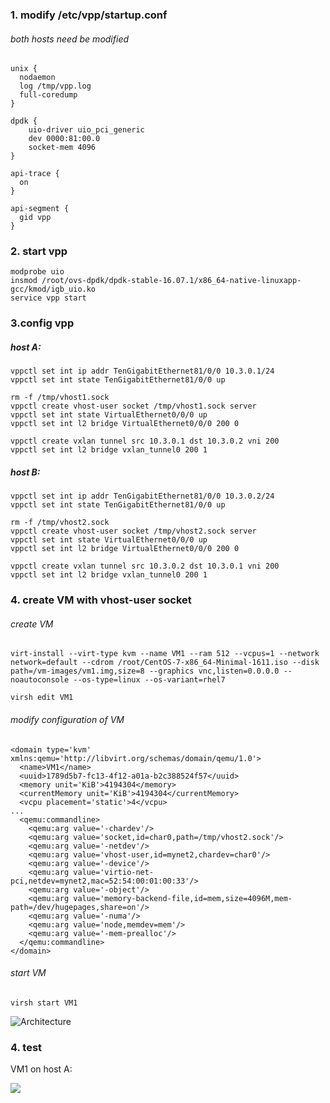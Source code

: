 ### 1. modify /etc/vpp/startup.conf

###### both hosts need be modified
```
unix {
  nodaemon
  log /tmp/vpp.log
  full-coredump
}

dpdk {
    uio-driver uio_pci_generic
    dev 0000:81:00.0
    socket-mem 4096
}

api-trace {
  on
}

api-segment {
  gid vpp
}
```

### 2. start vpp
```
modprobe uio
insmod /root/ovs-dpdk/dpdk-stable-16.07.1/x86_64-native-linuxapp-gcc/kmod/igb_uio.ko
service vpp start
```

### 3.config vpp

##### host A: 

```
vppctl set int ip addr TenGigabitEthernet81/0/0 10.3.0.1/24
vppctl set int state TenGigabitEthernet81/0/0 up

rm -f /tmp/vhost1.sock
vppctl create vhost-user socket /tmp/vhost1.sock server
vppctl set int state VirtualEthernet0/0/0 up
vppctl set int l2 bridge VirtualEthernet0/0/0 200 0

vppctl create vxlan tunnel src 10.3.0.1 dst 10.3.0.2 vni 200
vppctl set int l2 bridge vxlan_tunnel0 200 1
```
##### host B:

```
vppctl set int ip addr TenGigabitEthernet81/0/0 10.3.0.2/24
vppctl set int state TenGigabitEthernet81/0/0 up

rm -f /tmp/vhost2.sock
vppctl create vhost-user socket /tmp/vhost2.sock server
vppctl set int state VirtualEthernet0/0/0 up
vppctl set int l2 bridge VirtualEthernet0/0/0 200 0

vppctl create vxlan tunnel src 10.3.0.2 dst 10.3.0.1 vni 200
vppctl set int l2 bridge vxlan_tunnel0 200 1
```



### 4. create VM with vhost-user socket

###### create VM
```
virt-install --virt-type kvm --name VM1 --ram 512 --vcpus=1 --network network=default --cdrom /root/CentOS-7-x86_64-Minimal-1611.iso --disk path=/vm-images/vm1.img,size=8 --graphics vnc,listen=0.0.0.0 --noautoconsole --os-type=linux --os-variant=rhel7

virsh edit VM1
```

###### modify configuration of VM
```
<domain type='kvm' xmlns:qemu='http://libvirt.org/schemas/domain/qemu/1.0'>
  <name>VM1</name>
  <uuid>1789d5b7-fc13-4f12-a01a-b2c388524f57</uuid>
  <memory unit='KiB'>4194304</memory>
  <currentMemory unit='KiB'>4194304</currentMemory>
  <vcpu placement='static'>4</vcpu>
...
  <qemu:commandline>
    <qemu:arg value='-chardev'/>
    <qemu:arg value='socket,id=char0,path=/tmp/vhost2.sock'/>
    <qemu:arg value='-netdev'/>
    <qemu:arg value='vhost-user,id=mynet2,chardev=char0'/>
    <qemu:arg value='-device'/>
    <qemu:arg value='virtio-net-pci,netdev=mynet2,mac=52:54:00:01:00:33'/>
    <qemu:arg value='-object'/>
    <qemu:arg value='memory-backend-file,id=mem,size=4096M,mem-path=/dev/hugepages,share=on'/>
    <qemu:arg value='-numa'/>
    <qemu:arg value='node,memdev=mem'/>
    <qemu:arg value='-mem-prealloc'/>
  </qemu:commandline>
</domain>
```

###### start VM
```
virsh start VM1
```

![Architecture](http://oc15i8gxi.bkt.clouddn.com//vpp/vxlan/vpp-vxlan%20%E6%80%A7%E8%83%BD%E6%9E%B6%E6%9E%84%E5%9B%BE.png)


### 4. test

VM1 on host A:

![](http://oc15i8gxi.bkt.clouddn.com//vpp/vxlan/%E6%80%A7%E8%83%BD%E7%BB%93%E6%9E%9C.PNG)
